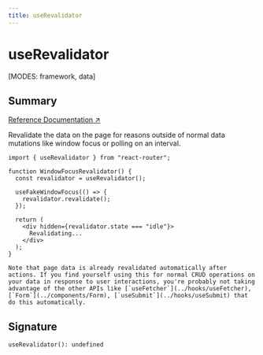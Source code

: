 ```yaml
---
title: useRevalidator
---
```


# useRevalidator

[MODES: framework, data]

## Summary

[Reference Documentation ↗](https://api.reactrouter.com/v7/functions/react_router.useRevalidator.html)

Revalidate the data on the page for reasons outside of normal data mutations like window focus or polling on an interval.

```tsx
import { useRevalidator } from "react-router";

function WindowFocusRevalidator() {
  const revalidator = useRevalidator();

  useFakeWindowFocus(() => {
    revalidator.revalidate();
  });

  return (
    <div hidden={revalidator.state === "idle"}>
      Revalidating...
    </div>
  );
}

Note that page data is already revalidated automatically after actions. If you find yourself using this for normal CRUD operations on your data in response to user interactions, you're probably not taking advantage of the other APIs like [`useFetcher`](../hooks/useFetcher), [`Form`](../components/Form), [`useSubmit`](../hooks/useSubmit) that do this automatically.
```

## Signature

```tsx
useRevalidator(): undefined
```
